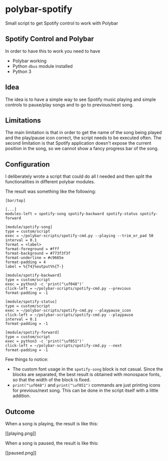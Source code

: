 # polybar-spotify
Small script to get Spotify control to work with Polybar

## Spotify Control and Polybar

In order to have this to work you need to have

* Polybar working
* Python `dbus` module installed
* Python 3

## Idea

The idea is to have a simple way to see Spotify music playing and simple controls to pause/play
songs and to go to previous/next song.

## Limitations

The main limitation is that in order to get the name of the song being played and the play/pause
icon correct, the script needs to be executed often.
The second limitation is that Spotify application doesn't expose the current position in the song,
so we cannot show a fancy progress bar of the song.

## Configuration

I deliberately wrote a script that could do all I needed and then split the functionalities in
different polybar modules.

The result was something like the following:

```
[bar/top]

[...]
modules-left = spotify-song spotify-backward spotify-status spotify-forward

[module/spotify-song]
type = custom/script
exec = ~/polybar-scripts/spotify-cmd.py --playing --trim_or_pad 50
interval = 0.1
format = <label>
format-foreground = #fff
format-background = #773f3f3f
format-underline = #c9665e
format-padding = 4
label = %{T4}%output%%{T-}

[module/spotify-backward]
type = custom/script
exec = python3 -c 'print("\uf048")'
click-left = ~/polybar-scripts/spotify-cmd.py --previous
format-padding = -1

[module/spotify-status]
type = custom/script
exec = ~/polybar-scripts/spotify-cmd.py --playpause_icon
click-left = ~/polybar-scripts/spotify-cmd.py --playpause
interval = 0.1
format-padding = -1

[module/spotify-forward]
type = custom/script
exec = python3 -c 'print("\uf051")'
click-left = ~/polybar-scripts/spotify-cmd.py --next
format-padding = -1
```

Few things to notice:

* The custom font usage in the `spotify-song` block is not casual. Since the blocks are separated,
  the best result is obtained with monospace fonts, so that the width of the block is fixed.
* `print("\uf048")` and `print("\uf051")` commands are just printing icons for previous/next song.
  This can be done in the script itself with a little addition.

## Outcome

When a song is playing, the result is like this:

[[playing.png]]

When a song is paused, the result is like this:

[[paused.png]]
